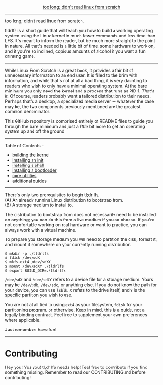 <p align="center">
  <a href="https://github.com">too long; didn't read linux from scratch</a>
  <br/>
</p>

---

too long; didn't read linux from scratch.

tldrlfs is a short guide that will teach you how to build a working operating system using the Linux kernel in much fewer commands and less time than LFS. It's meant to inform the reader, but be much more straight to the point in nature. All that's needed is a little bit of time, some hardware to work on, and if you're so inclined, copious amounts of alcohol if you want a fun drinking game.

---

While Linux From Scratch is a great book, it provides a fair bit of unnecessary information to an end user. It is filled to the brim with information, and while that's not at all a bad thing, it is very daunting to readers who wish to only have a minimal operating system. At the bare minimum you only need the kernel and a process that runs as PID 1. _That's it._ Of course, readers probably want a tailored distribution to their needs. Perhaps that's a desktop, a specialized media server -- whatever the case may be, the two components previously mentioned are the greatest common denominator.

This GitHub repository is comprised entirely of README files to guide you through the bare minimum and just a _little_ bit more to get an operating system up and off the ground.

---

Table of Contents -

- [building the kernel](https://github.com/comfies/tldrlfs/tree/master/kernel)
- [installing an init](https://github.com/comfies/tldrlfs/tree/master/init)
- [installing a shell](https://github.com/comfies/tldrlfs/tree/master/shells)
- [installing a bootloader](https://github.com/comfies/tldrlfs/tree/master/bootloaders)
- [core utilities](https://github.com/comfies/tldrlfs/tree/master/coreutils)
- [additional guides](https://github.com/comfies/tldrlfs/)

---

There's only two prerequisites to begin tl;dr lfs.     
(A) An already running Linux distribution to bootstrap from.     
(B) A storage medium to install to.      

The distribution to bootstrap from does not necessarily need to be installed on anything; you can do this from a live medium if you so choose. If you're not comfortable working on real hardware or want to practice, you can always work with a virtual machine.

To prepare you storage medium you will need to partition the disk, format it, and mount it somewhere on your currently running distribution.

```
$ mkdir -p ./tldrlfs
$ fdisk /dev/sdX
$ mkfs.ext4 /dev/sdXY
$ mount /dev/sdXY ./tldrlfs
$ export BUILD_DIR=./tldrlfs
```

`/dev/sdX` and `/dev/sdXY` refers to a device file for a storage medium. Yours may be `/dev/sdb`, `/dev/sdc`, or anything else. If you do not know the path for your device, you can use `lsblk`. `X` refers to the drive itself, and `Y` is the specific partition you wish to use.

You are not at all tied to using `ext4` as your filesystem, `fdisk` for your partitioning program, or otherwise. Keep in mind, this is a guide, not a legally binding contract. Feel free to supplement your own preferences where applicable.

Just remember: have fun!

---

# Contributing
Hey you! Yes you! tl;dr lfs needs help! Feel free to contribute if you find something missing. Remember to read our CONTRIBUTING.md before contributing!
<p align="center">
  <a href="https://github.com/comfies/tldrlfs/blob/master/CONTRIBUTING.md"></a>
</p>
